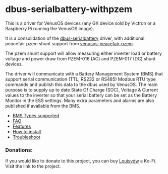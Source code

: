 # dbus-serialbattery-withpzem
This is a driver for VenusOS devices (any GX device sold by Victron or a Raspberry Pi running the VenusOS image). 

It is a consolidation of the [dbus-serialbattery](https://github.com/Louisvdw/dbus-serialbattery) driver, with additional peacefair pzem shunt support from [venusos-peacefair-pzem](https://github.com/mildred/venusos-peacefair-pzem).

The pzem shunt support will allow measuring either inverter load or battery voltage and power draw from PZEM-016 (AC) and PZEM-017 (DC) shunt devices.

The driver will communicate with a Battery Management System (BMS) that support serial communication (TTL, RS232 or RS485) 
Modbus RTU type commands and publish this data to the dbus used by VenusOS. The main purpose is to supply up to date 
State Of Charge (SOC), Voltage & Current values to the inverter so that your serial battery can be set as the Battery Monitor in the ESS settings. Many extra parameters and alarms are also published if available from the BMS.

 * [BMS Types supported](https://github.com/Louisvdw/dbus-serialbattery/wiki/BMS-types-supported)
 * [FAQ](https://github.com/Louisvdw/dbus-serialbattery/wiki/FAQ)
 * [Features](https://github.com/Louisvdw/dbus-serialbattery/wiki/Features)
 * [How to install](https://github.com/ngardiner/dbus-serialbattery-withpzem/tree/withpzem/docs/install.md)
 * [Troubleshoot](https://github.com/Louisvdw/dbus-serialbattery/wiki/Troubleshoot)

### Donations:
If you would like to donate to this project, you can buy [Louisvdw](https://github.com/Louisvdw/dbus-serialbattery) a Ko-Fi. Visit the link to the project.
